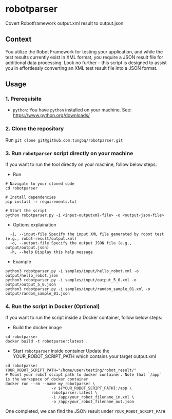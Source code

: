 # robotparser

Covert Robotframework output.xml result to output.json

## Context

You utilize the Robot Framework for testing your application, and while the test results currently exist in XML format, you require a JSON result file for additional data processing. Look no further – this script is designed to assist you in effortlessly converting an XML test result file into a JSON format.

## Usage

### 1. Prerequisite

- `python`: You have `python` installed on your machine. See: https://www.python.org/downloads/

### 2. Clone the repository

Run `git clone git@github.com:tungbq/robotparser.git`

### 3. Run `robotparser` script directly on your machine

If you want to run the tool directly on your machine, follow below steps:

- Run

```
# Navigate to your cloned code
cd robotparser

# Install dependencies
pip install -r requirements.txt

# Start the script
python robotparser.py -i <input-outputxml-file> -o <output-json-file>
```

- Options explaination

```
  -i, --input-file Specify the input XML file generated by robot test (e.g., robot-result/output.xml)
  -o, --output-file Specify the output JSON file (e.g., output/output.json)
  -h, --help Display this help message
```

- Example
```
python3 robotparser.py -i samples/input/hello_robot.xml -o output/hello_robot.json
python3 robotparser.py -i samples/input/output_5_0.xml -o output/output_5_0.json
python3 robotparser.py -i samples/input/random_sample_01.xml -o output/random_sample_01.json
```

### 4. Run the script in Docker (Optional)

If you want to run the script inside a Docker container, follow below steps:

- Build the docker image
```
cd robotparser
docker build -t robotparser:latest .
```

- Start `robotparser` inside container
  Update the YOUR_ROBOT_SCRIPT_PATH which contains your target output.xml

```
cd robotparser
YOUR_ROBOT_SCRIPT_PATH="/home/user/testing/robot_result/"
# Mount your robot sccipt path to docker container. Note that `/app` is the workspace of docker container
docker run --rm --name my_robotparser \
                    -v ${YOUR_ROBOT_SCRIPT_PATH}:/app \
                    robotparser:latest \
                    -i /app/your_robot_filename_in.xml \
                    -o /app/your_robot_filename_out.json
```
One completed, we can find the JSON result under `YOUR_ROBOT_SCRIPT_PATH`
